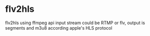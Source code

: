 flv2hls
======

flv2hls using ffmpeg api
input stream could be RTMP or flv,
output is segments and m3u8 according apple's HLS protocol
